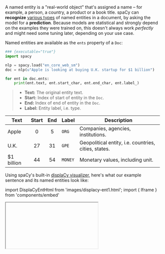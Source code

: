 A named entity is a "real-world object" that's assigned a name – for example, a
person, a country, a product or a book title. spaCy can **recognize** 
[various types](/api/annotation#named-entities) of named entities in a document,
by asking the model for a **prediction**. Because models are statistical and
strongly depend on the examples they were trained on, this doesn't always work
_perfectly_ and might need some tuning later, depending on your use case.

Named entities are available as the `ents` property of a `Doc`:

```python
### {executable="true"}
import spacy

nlp = spacy.load("en_core_web_sm")
doc = nlp(u"Apple is looking at buying U.K. startup for $1 billion")

for ent in doc.ents:
    print(ent.text, ent.start_char, ent.end_char, ent.label_)
```

> - **Text:** The original entity text.
> - **Start:** Index of start of entity in the `Doc`.
> - **End:** Index of end of entity in the `Doc`.
> - **Label:** Entity label, i.e. type.

| Text        | Start | End | Label   | Description                                          |  
| ----------- | :---: | :-: | ------- | ---------------------------------------------------- | 
| Apple       |   0   |  5  | `ORG`   | Companies, agencies, institutions.                   |  
| U.K.        |  27   | 31  | `GPE`   | Geopolitical entity, i.e. countries, cities, states. | 
| \$1 billion |  44   | 54  | `MONEY` | Monetary values, including unit.                     |

Using spaCy's built-in [displaCy visualizer](/usage/visualizers), here's what
our example sentence and its named entities look like:

import DisplaCyEntHtml from 'images/displacy-ent1.html'; import { Iframe } from
'components/embed'

<Iframe title="displaCy visualization of entities" html={DisplaCyEntHtml} height={100} />

